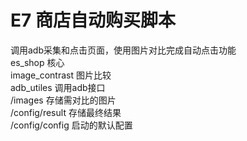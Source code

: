 # E7 商店自动购买脚本

调用adb采集和点击页面，使用图片对比完成自动点击功能  
es_shop 核心  
image_contrast 图片比较  
adb_utiles 调用adb接口    
/images 存储需对比的图片  
/config/result 存储最终结果  
/config/config 启动的默认配置  
